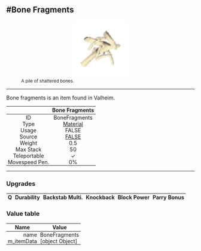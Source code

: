 <meta property="og:title" content="Bone Fragments - MoreValheim" /><meta property="og:type" content="website" /><meta property="og:image" content="/assets/bone_fragments.png" /><meta property="og:description" content="Bone Fragments is an item found in Valheim." /><meta name="theme-color" content="#546D78"><meta name="twitter:card" content="summary_large_image">
#Bone Fragments
-------------
<style>img {width:20px;}.tb {width:150px;display: block;margin-left: auto;margin-right: auto;}</style>

<style>.md-typeset table:not([class]) th:not([align]) {min-width:unset!important;}</style>
<style>td{padding:0em 0.3em!important;text-align:center!important;border-left:.05rem solid var(--md-default-fg-color--lightest)}</style>

<style>th{padding:0.1em 0.3em!important;text-align:center!important;font-weight:bold}</style>

<style>pre{text-align:right!important}</style>
<style>table tr td:first-child {border-left: 0;};</style>

<figure><img src="/assets/bone_fragments.png" class="tb" /><figcaption><small>A pile of shattered bones.</small></figcaption></figure>

-------------

Bone fragments is an item found in Valheim.

|        | Bone Fragments              |
| ----------- | ------------------------------------ |
| ID |BoneFragments
| Type | [Material](../../types/material)
| Usage | FALSE<br>
| Source | [FALSE](../../items/false)
| Weight | 0.5 |
| Max Stack | 50 |
| Teleportable | ✓
| Movespeed Pen. | 0%


-------------

### Upgrades
| Q | Durability | Backstab Multi. | Knockback | Block Power | Parry Bonus
| - | - | - | - | - | - 


### Value table
| Name | Value
| - | - |
| <div style="text-align:right">name</div> | <div style="text-align:left">BoneFragments</div> | 
| <div style="text-align:right">m_itemData</div> | <div style="text-align:left">[object Object]</div> | 